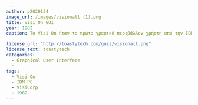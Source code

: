 ```yaml
---
author: p2020134
image_url: /images/visionall (1).png
title: Visi On GUI 
year: 1982 
caption: Το Visi On ήταν το πρώτο γραφικό περιβάλλον χρήστη από την IBM PC.  Παρουσιάστηκε για πρώτη φορά από τη VisiCorp το Φθινόπωρο Comdex του 1982 και κυκλοφόρησε στα τέλη του 1983, λίγο πριν από το Apple Macintosh, πριν από την κυκλοφορία των Microsoft Windows κατά αρκετά χρόνια.

license_url: "http://toastytech.com/guis/visionall.png" 
license_text: toastytech 
categories:
  - Graphical User Interface 
  - 
tags:
  - Visi On 
  - IBM PC
  - VisiCorp
  - 1982
---
```

